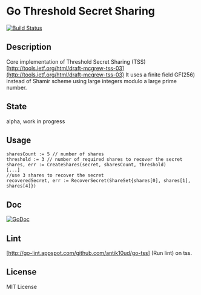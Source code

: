 Go Threshold Secret Sharing
===

[![Build Status](https://travis-ci.org/antik10ud/go-tss.svg?branch=master)](https://travis-ci.org/antik10ud/go-tss)

## Description
Core implementation of Threshold Secret Sharing (TSS) [http://tools.ietf.org/html/draft-mcgrew-tss-03](http://tools.ietf.org/html/draft-mcgrew-tss-03)
  It uses a finite field GF(256) instead of Shamir scheme using large integers modulo a large prime number. 
	
## State
alpha, work in progress

## Usage

	sharesCount := 5 // number of shares
	threshold := 3 // number of required shares to recover the secret
	shares, err := CreateShares(secret, sharesCount, threshold)
	[...]
	//use 3 shares to recover the secret
	recoveredSecret, err := RecoverSecret(ShareSet{shares[0], shares[1], shares[4]})
	


## Doc
[![GoDoc](https://godoc.org/github.com/antik10ud/go-tss?status.svg)](https://godoc.org/github.com/antik10ud/go-tss)

## Lint
[http://go-lint.appspot.com/github.com/antik10ud/go-tss] (Run lint) on tss.

## License
MIT License
